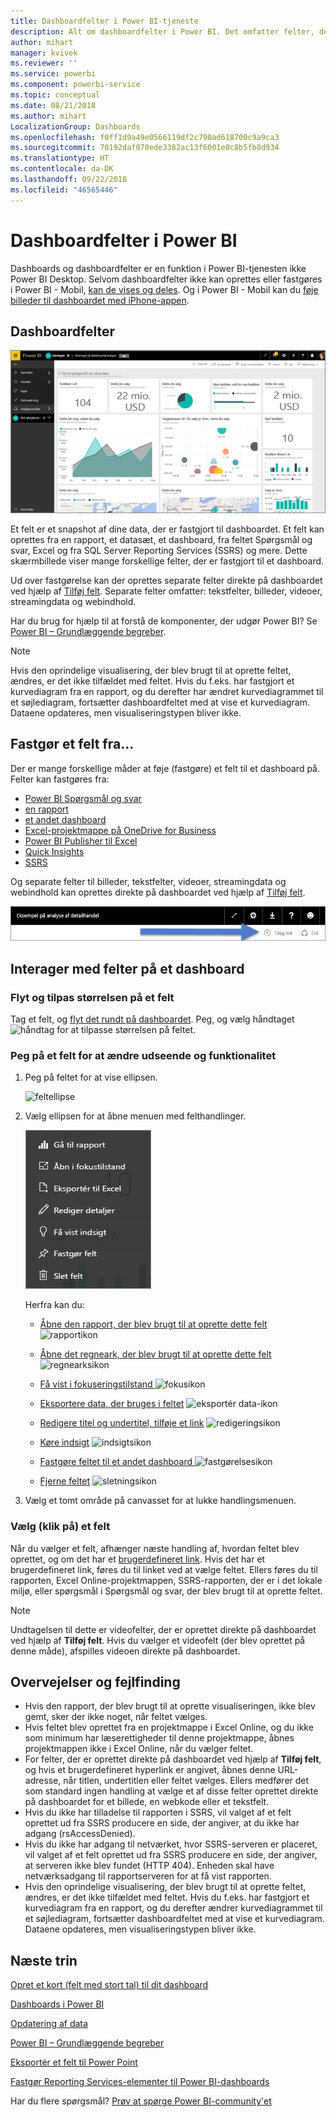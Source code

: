 ```yaml
---
title: Dashboardfelter i Power BI-tjeneste
description: Alt om dashboardfelter i Power BI. Det omfatter felter, der er oprettet fra SQL Server Reporting Services (SSRS).
author: mihart
manager: kvivek
ms.reviewer: ''
ms.service: powerbi
ms.component: powerbi-service
ms.topic: conceptual
ms.date: 08/21/2018
ms.author: mihart
LocalizationGroup: Dashboards
ms.openlocfilehash: f0ff1d9a49e0566119df2c790ad618700c9a9ca3
ms.sourcegitcommit: 70192daf070ede3382ac13f6001e0c8b5fb8d934
ms.translationtype: HT
ms.contentlocale: da-DK
ms.lasthandoff: 09/22/2018
ms.locfileid: "46565446"
---
```

# <a name="dashboard-tiles-in-power-bi"></a>Dashboardfelter i Power BI
Dashboards og dashboardfelter er en funktion i Power BI-tjenesten ikke Power BI Desktop. Selvom dashboardfelter ikke kan oprettes eller fastgøres i Power BI - Mobil, [kan de vises og deles](mobile/mobile-tiles-in-the-mobile-apps.md). Og i Power BI - Mobil kan du [føje billeder til dashboardet med iPhone-appen](mobile/mobile-iphone-app-get-started.md).

## <a name="dashboard-tiles"></a>Dashboardfelter
![Power BI-dashboard](./media/end-user-tiles/power-bi-dashboard.png)

Et felt er et snapshot af dine data, der er fastgjort til dashboardet. Et felt kan oprettes fra en rapport, et datasæt, et dashboard, fra feltet Spørgsmål og svar, Excel og fra SQL Server Reporting Services (SSRS) og mere.  Dette skærmbillede viser mange forskellige felter, der er fastgjort til et dashboard.

Ud over fastgørelse kan der oprettes separate felter direkte på dashboardet ved hjælp af [Tilføj felt](../service-dashboard-add-widget.md). Separate felter omfatter: tekstfelter, billeder, videoer, streamingdata og webindhold.

Har du brug for hjælp til at forstå de komponenter, der udgør Power BI?  Se [Power BI – Grundlæggende begreber](end-user-basic-concepts.md).

> [!NOTE]
> Hvis den oprindelige visualisering, der blev brugt til at oprette feltet, ændres, er det ikke tilfældet med feltet.  Hvis du f.eks. har fastgjort et kurvediagram fra en rapport, og du derefter har ændret kurvediagrammet til et søjlediagram, fortsætter dashboardfeltet med at vise et kurvediagram. Dataene opdateres, men visualiseringstypen bliver ikke.
> 
> 

## <a name="pin-a-tile-from"></a>Fastgør et felt fra...
Der er mange forskellige måder at føje (fastgøre) et felt til et dashboard på. Felter kan fastgøres fra:

* [Power BI Spørgsmål og svar](../service-dashboard-pin-tile-from-q-and-a.md)
* [en rapport](../service-dashboard-pin-tile-from-report.md)
* [et andet dashboard](../service-pin-tile-to-another-dashboard.md)
* [Excel-projektmappe på OneDrive for Business](../service-dashboard-pin-tile-from-excel.md)
* [Power BI Publisher til Excel](../publisher-for-excel.md)
* [Quick Insights](end-user-insights.md)
* [SSRS](https://msdn.microsoft.com/library/mt604784.aspx)

Og separate felter til billeder, tekstfelter, videoer, streamingdata og webindhold kan oprettes direkte på dashboardet ved hjælp af [Tilføj felt](../service-dashboard-add-widget.md).

  ![Ikonet Tilføj felt](./media/end-user-tiles/add_widgetnew.png)

## <a name="interacting-with-tiles-on-a-dashboard"></a>Interager med felter på et dashboard
### <a name="move-and-resize-a-tile"></a>Flyt og tilpas størrelsen på et felt
Tag et felt, og [flyt det rundt på dashboardet](../service-dashboard-edit-tile.md). Peg, og vælg håndtaget ![håndtag](./media/end-user-tiles/resize-handle.jpg) for at tilpasse størrelsen på feltet.

### <a name="hover-over-a-tile-to-change-the-appearance-and-behavior"></a>Peg på et felt for at ændre udseende og funktionalitet
1. Peg på feltet for at vise ellipsen.
   
    ![feltellipse](./media/end-user-tiles/ellipses_new.png)
2. Vælg ellipsen for at åbne menuen med felthandlinger.
   
    ![ellipseikon](./media/end-user-tiles/power-bi-tile-menu.png)
   
    Herfra kan du:
   
   * [Åbne den rapport, der blev brugt til at oprette dette felt ](end-user-reports.md) ![rapportikon](./media/end-user-tiles/chart-icon.jpg)  
   
   * [Åbne det regneark, der blev brugt til at oprette dette felt ](end-user-reports.md) ![regnearksikon](./media/end-user-tiles/power-bi-open-worksheet.png)  
     
    * [Få vist i fokuseringstilstand ](end-user-focus.md) ![fokusikon](./media/end-user-tiles/fullscreen-icon.jpg)  
     * [Eksportere data, der bruges i feltet](end-user-export-data.md) ![eksportér data-ikon](./media/end-user-tiles/export-icon.png)
     * [Redigere titel og undertitel, tilføje et link](../service-dashboard-edit-tile.md) ![redigeringsikon](./media/end-user-tiles/pencil-icon.jpg)
     * [Køre indsigt](end-user-insights.md) ![indsigtsikon](./media/end-user-tiles/power-bi-insights.png)
     * [Fastgøre feltet til et andet dashboard ](../service-pin-tile-to-another-dashboard.md)
       ![fastgørelsesikon](./media/end-user-tiles/pin-icon.jpg)
     * [Fjerne feltet](../service-dashboard-edit-tile.md)
     ![sletningsikon](./media/end-user-tiles/trash-icon.png)
3. Vælg et tomt område på canvasset for at lukke handlingsmenuen.

### <a name="select-click-a-tile"></a>Vælg (klik på) et felt
Når du vælger et felt, afhænger næste handling af, hvordan feltet blev oprettet, og om det har et [brugerdefineret link](../service-dashboard-edit-tile.md). Hvis det har et brugerdefineret link, føres du til linket ved at vælge feltet. Ellers føres du til rapporten, Excel Online-projektmappen, SSRS-rapporten, der er i det lokale miljø, eller spørgsmål i Spørgsmål og svar, der blev brugt til at oprette feltet.

> [!NOTE]
> Undtagelsen til dette er videofelter, der er oprettet direkte på dashboardet ved hjælp af **Tilføj felt**. Hvis du vælger et videofelt (der blev oprettet på denne måde), afspilles videoen direkte på dashboardet.   
> 
> 

## <a name="considerations-and-troubleshooting"></a>Overvejelser og fejlfinding
* Hvis den rapport, der blev brugt til at oprette visualiseringen, ikke blev gemt, sker der ikke noget, når feltet vælges.
* Hvis feltet blev oprettet fra en projektmappe i Excel Online, og du ikke som minimum har læserettigheder til denne projektmappe, åbnes projektmappen ikke i Excel Online, når du vælger feltet.
* For felter, der er oprettet direkte på dashboardet ved hjælp af **Tilføj felt**, og hvis et brugerdefineret hyperlink er angivet, åbnes denne URL-adresse, når titlen, undertitlen eller feltet vælges.  Ellers medfører det som standard ingen handling at vælge et af disse felter oprettet direkte på dashboardet for et billede, en webkode eller et tekstfelt.
* Hvis du ikke har tilladelse til rapporten i SSRS, vil valget af et felt oprettet ud fra SSRS producere en side, der angiver, at du ikke har adgang (rsAccessDenied).
* Hvis du ikke har adgang til netværket, hvor SSRS-serveren er placeret, vil valget af et felt oprettet ud fra SSRS producere en side, der angiver, at serveren ikke blev fundet (HTTP 404). Enheden skal have netværksadgang til rapportserveren for at få vist rapporten.
* Hvis den oprindelige visualisering, der blev brugt til at oprette feltet, ændres, er det ikke tilfældet med feltet.  Hvis du f.eks. har fastgjort et kurvediagram fra en rapport, og du derefter ændrer kurvediagrammet til et søjlediagram, fortsætter dashboardfeltet med at vise et kurvediagram. Dataene opdateres, men visualiseringstypen bliver ikke.

## <a name="next-steps"></a>Næste trin
[Opret et kort (felt med stort tal) til dit dashboard](../visuals/power-bi-visualization-card.md)

[Dashboards i Power BI](end-user-dashboards.md)  

[Opdatering af data](../refresh-data.md)

[Power BI – Grundlæggende begreber](end-user-basic-concepts.md)

[Eksportér et felt til Power Point](http://blogs.msdn.com/b/powerbidev/archive/2015/09/28/integrating-power-bi-tiles-into-office-documents.aspx)

[Fastgør Reporting Services-elementer til Power BI-dashboards](https://msdn.microsoft.com/library/mt604784.aspx)

Har du flere spørgsmål? [Prøv at spørge Power BI-community'et](http://community.powerbi.com/)

